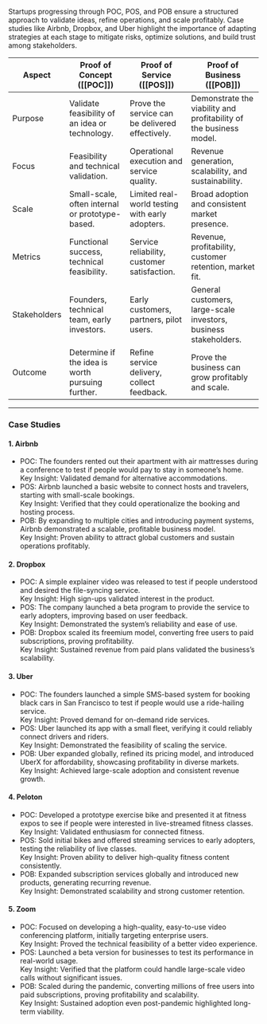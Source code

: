 Startups progressing through POC, POS, and POB ensure a structured approach to validate ideas, refine operations, and scale profitably. Case studies like Airbnb, Dropbox, and Uber highlight the importance of adapting strategies at each stage to mitigate risks, optimize solutions, and build trust among stakeholders.

| Aspect       | Proof of Concept ([[POC]])                       | Proof of Service ([[POS]])                      | Proof of Business ([[POB]])                                        |
| ---------------- | ------------------------------------------------ | ----------------------------------------------- | ------------------------------------------------------------------ |
| Purpose      | Validate feasibility of an idea or technology.   | Prove the service can be delivered effectively. | Demonstrate the viability and profitability of the business model. |
| Focus        | Feasibility and technical validation.            | Operational execution and service quality.      | Revenue generation, scalability, and sustainability.               |
| Scale        | Small-scale, often internal or prototype-based.  | Limited real-world testing with early adopters. | Broad adoption and consistent market presence.                     |
| Metrics      | Functional success, technical feasibility.       | Service reliability, customer satisfaction.     | Revenue, profitability, customer retention, market fit.            |
| Stakeholders | Founders, technical team, early investors.       | Early customers, partners, pilot users.         | General customers, large-scale investors, business stakeholders.   |
| Outcome      | Determine if the idea is worth pursuing further. | Refine service delivery, collect feedback.      | Prove the business can grow profitably and scale.                  |

---

### Case Studies

#### 1. Airbnb

- POC: The founders rented out their apartment with air mattresses during a conference to test if people would pay to stay in someone’s home.  
    Key Insight: Validated demand for alternative accommodations.
- POS: Airbnb launched a basic website to connect hosts and travelers, starting with small-scale bookings.  
    Key Insight: Verified that they could operationalize the booking and hosting process.
- POB: By expanding to multiple cities and introducing payment systems, Airbnb demonstrated a scalable, profitable business model.  
    Key Insight: Proven ability to attract global customers and sustain operations profitably.

#### 2. Dropbox

- POC: A simple explainer video was released to test if people understood and desired the file-syncing service.  
    Key Insight: High sign-ups validated interest in the product.
- POS: The company launched a beta program to provide the service to early adopters, improving based on user feedback.  
    Key Insight: Demonstrated the system’s reliability and ease of use.
- POB: Dropbox scaled its freemium model, converting free users to paid subscriptions, proving profitability.  
    Key Insight: Sustained revenue from paid plans validated the business’s scalability.

#### 3. Uber

- POC: The founders launched a simple SMS-based system for booking black cars in San Francisco to test if people would use a ride-hailing service.  
    Key Insight: Proved demand for on-demand ride services.
- POS: Uber launched its app with a small fleet, verifying it could reliably connect drivers and riders.  
    Key Insight: Demonstrated the feasibility of scaling the service.
- POB: Uber expanded globally, refined its pricing model, and introduced UberX for affordability, showcasing profitability in diverse markets.  
    Key Insight: Achieved large-scale adoption and consistent revenue growth.

#### 4. Peloton

- POC: Developed a prototype exercise bike and presented it at fitness expos to see if people were interested in live-streamed fitness classes.  
    Key Insight: Validated enthusiasm for connected fitness.
- POS: Sold initial bikes and offered streaming services to early adopters, testing the reliability of live classes.  
    Key Insight: Proven ability to deliver high-quality fitness content consistently.
- POB: Expanded subscription services globally and introduced new products, generating recurring revenue.  
    Key Insight: Demonstrated scalability and strong customer retention.

#### 5. Zoom

- POC: Focused on developing a high-quality, easy-to-use video conferencing platform, initially targeting enterprise users.  
    Key Insight: Proved the technical feasibility of a better video experience.
- POS: Launched a beta version for businesses to test its performance in real-world usage.  
    Key Insight: Verified that the platform could handle large-scale video calls without significant issues.
- POB: Scaled during the pandemic, converting millions of free users into paid subscriptions, proving profitability and scalability.  
    Key Insight: Sustained adoption even post-pandemic highlighted long-term viability.
